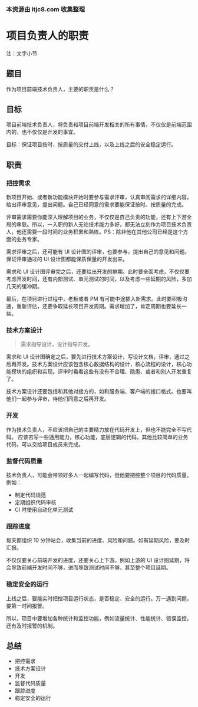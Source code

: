 ### 本资源由 itjc8.com 收集整理
# 项目负责人的职责

注：文字小节

## 题目

作为项目前端技术负责人，主要的职责是什么？

## 目标

项目前端技术负责人，将负责和项目前端开发相关的所有事情，不仅仅是前端范围内的，也不仅仅是开发的事宜。

目标：保证项目按时、按质量的交付上线，以及上线之后的安全稳定运行。

## 职责

### 把控需求

新项目开始、或者新功能模块开始时要参与需求评审，认真审阅需求的详细内容，给出评审意见，提出问题。自己已经同意的需求要能保证按时、按质量的完成。

评审需求需要你能深入理解项目的业务，不仅仅是自己负责的功能，还有上下游全局的串联。所以，一入职的新人无论技术能力多好，都无法立刻作为项目技术负责人，他还需要一段时间的业务积累和熟练。PS：除非他在其他公司已经是这个方面的业务专家。

需求评审之后，还可能有 UI 设计图的评审，也要参与，提出自己的意见和问题。保证评审通过的 UI 设计图都能保质保量的开发出来。

需求和 UI 设计图评审完之后，还要给出开发的排期。此时要全面考虑，不仅仅要考虑开发时间，还有内部测试、单元测试的时间，以及考虑一些延期的风险，多加几天的缓冲期。

最后，在项目进行过程中，老板或者 PM 有可能中途插入新需求。此时要积极沟通，重新评估，还要争取延长项目开发周期。需求增加了，肯定周期也要延长一些。

### 技术方案设计

> 需求指导设计，设计指导开发。

需求和 UI 设计图确定之后，要先进行技术方案设计，写设计文档，评审，通过之后再开发。技术方案设计应该包含核心数据结构的设计，核心流程的设计，核心功能模块的组织和实现。评审时看看这些有没有不合理、隐患、或者和别人开发重复了。

技术方案设计还要包括和其他对接方的，如和服务端、客户端的接口格式。也要叫他们一起参与评审，待他们同意之后再开发。

### 开发

作为技术负责人，不应该把自己的主要精力放在代码开发上，但也不能完全不写代码。
应该去写一些通用能力，核心功能，底层逻辑的代码。其他比较简单的业务代码，可以交给项目成员来完成。

### 监督代码质量

技术负责人，可能会带领好多人一起编写代码，但他要把控整个项目的代码质量。例如：
- 制定代码规范
- 定期组织代码审核
- CI 时使用自动化单元测试

### 跟踪进度

每天都组织 10 分钟站会，收集当前的进度、风险和问题。如有延期风险，要及时汇报。

不仅仅要关心前端开发的进度，还要关心上下游。例如上游的 UI 设计图延期，将会导致前端开发时间不够，进而导致测试时间不够，甚至整个项目延期。

### 稳定安全的运行

上线之后，要能实时把控项目运行状态，是否稳定、安全的运行。万一遇到问题，要第一时间报警。

所以，项目中要增加各种统计和监控功能，例如流量统计、性能统计、错误监控，还有及时报警的机制。

## 总结

- 把控需求
- 技术方案设计
- 开发
- 监督代码质量
- 跟踪进度
- 稳定安全的运行
